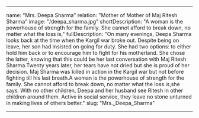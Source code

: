 ---

name: "Mrs. Deepa Sharma"
relation: "Mother of Mother of Maj Ritesh Sharma"
image: "/deepa_sharma.jpg"
shortDescription: "A woman is the powerhouse of strength for the family. She cannot afford to break down, no matter what the loss is,"
fullDescription: "On many evenings, Deepa Sharma looks back at the time when the Kargil war broke out. Despite being on leave, her son had insisted on going for duty. She had two options: to either hold him back or to encourage him to fight for his motherland. She chose the latter, knowing that this could be her last conversation with Maj Ritesh Sharma.Twenty years later, her tears have not dried but she is proud of her decision. Maj Sharma was killed in action in the Kargil war but not before fighting till his last breath.A woman is the powerhouse of strength for the family. She cannot afford to break down, no matter what the loss is,she says. With no other children, Deepa and her husband see Ritesh in other children around them. Active in social service, they leave no stone unturned in making lives of others better."
slug: "Mrs._Deepa_Sharma"

---